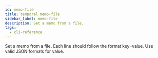 ```yaml
---
id: memo-file
title: temporal memo-file
sidebar_label: memo-file
description: Set a memo from a file.
tags:
  - cli-reference
---
```


Set a memo from a file.
Each line should follow the format key=value.
Use valid JSON formats for value.
